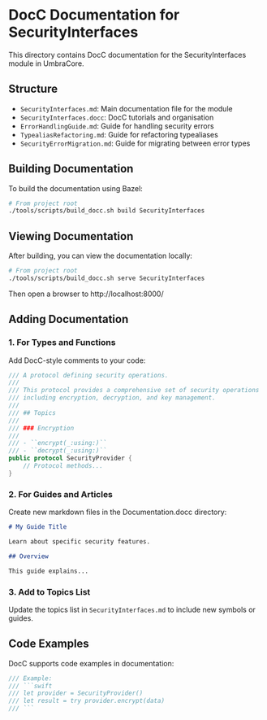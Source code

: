 # DocC Documentation for SecurityInterfaces

This directory contains DocC documentation for the SecurityInterfaces module in UmbraCore.

## Structure

- `SecurityInterfaces.md`: Main documentation file for the module
- `SecurityInterfaces.docc`: DocC tutorials and organisation
- `ErrorHandlingGuide.md`: Guide for handling security errors
- `TypealiasRefactoring.md`: Guide for refactoring typealiases
- `SecurityErrorMigration.md`: Guide for migrating between error types

## Building Documentation

To build the documentation using Bazel:

```bash
# From project root
./tools/scripts/build_docc.sh build SecurityInterfaces
```

## Viewing Documentation

After building, you can view the documentation locally:

```bash
# From project root
./tools/scripts/build_docc.sh serve SecurityInterfaces
```

Then open a browser to http://localhost:8000/

## Adding Documentation

### 1. For Types and Functions

Add DocC-style comments to your code:

```swift
/// A protocol defining security operations.
///
/// This protocol provides a comprehensive set of security operations
/// including encryption, decryption, and key management.
///
/// ## Topics
///
/// ### Encryption
///
/// - ``encrypt(_:using:)``
/// - ``decrypt(_:using:)``
public protocol SecurityProvider {
    // Protocol methods...
}
```

### 2. For Guides and Articles

Create new markdown files in the Documentation.docc directory:

```markdown
# My Guide Title

Learn about specific security features.

## Overview

This guide explains...
```

### 3. Add to Topics List

Update the topics list in `SecurityInterfaces.md` to include new symbols or guides.

## Code Examples

DocC supports code examples in documentation:

```swift
/// Example:
/// ```swift
/// let provider = SecurityProvider()
/// let result = try provider.encrypt(data)
/// ```
```
